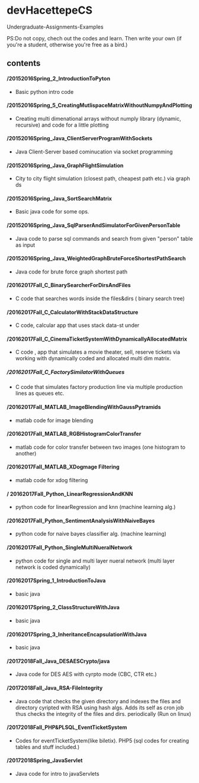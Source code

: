 # devHacettepeCS
Undergraduate-Assignments-Examples


PS:Do not copy, chech out the codes and learn. Then write your own (if you're a student, otherwise you're free as a bird.)

## contents


#### /20152016Spring_2_IntroductionToPyton
- Basic python intro code

#### /20152016Spring_5_CreatingMutlispaceMatrixWithoutNumpyAndPlotting
- Creating multi dimenational arrays without numply library (dynamic, recursive) and code for a little plotting

#### /20152016Spring_Java_ClientServerProgramWithSockets
- Java Client-Server based cominucation via socket programming

#### /20152016Spring_Java_GraphFlightSimulation
- City to city flight simulation (closest path, cheapest path etc.) via graph ds

#### /20152016Spring_Java_SortSearchMatrix
- Basic java code for some ops.

#### /20152016Spring_Java_SqlParserAndSimulatorForGivenPersonTable
- Java code to parse sql commands and search from given "person" table as input

#### /20152016Spring_Java_WeightedGraphBruteForceShortestPathSearch
- Java code for brute force graph shortest path

#### /20162017Fall_C_BinarySearcherForDirsAndFiles
- C code that searches words inside the files&dirs ( binary search tree)

#### /20162017Fall_C_CalculatorWithStackDataStructure
- C code, calcular app that uses stack data-st under

#### /20162017Fall_C_CinemaTicketSystemWithDynamicallyAllocatedMatrix
- C code , app that simulates a movie theater, sell, reserve tickets via working with dynamically coded and allocated multi dim matrix.

##### /20162017Fall_C_FactorySimilatorWithQueues
- C code that simulates factory production line via multiple production lines as queues etc.

#### /20162017Fall_MATLAB_ImageBlendingWithGaussPytramids
- matlab code for image blending

#### /20162017Fall_MATLAB_RGBHistogramColorTransfer
- matlab code for color transfer between two images (one histogram to another)

#### /20162017Fall_MATLAB_XDogmage Filtering
- matlab code for xdog filtering

#### / 20162017Fall_Python_LinearRegressionAndKNN
- python code for linearRegression and knn (machine learning alg.)

#### /20162017Fall_Python_SentimentAnalysisWithNaiveBayes
- python code for naive bayes classifier alg. (machine learning)

#### /20162017Fall_Python_SingleMultiNueralNetwork
- python code for single and multi layer nueral network (multi layer network is coded dynamically)

#### /20162017Spring_1_IntroductionToJava
- basic java

#### /20162017Spring_2_ClassStructureWithJava
- basic java

#### /20162017Spring_3_InheritanceEncapsulationWithJava
- basic java

#### /20172018Fall_Java_DESAESCrypto/java
- Java code for DES AES with cyrpto mode (CBC, CTR etc.)

#### /20172018Fall_Java_RSA-FileIntegrity
- Java code that checks the given directory and indexes the files and directory cyripted with RSA using hash algs. Adds its self as cron job thus checks the integrity of the files and dirs. periodically (Run on linux)

#### /20172018Fall_PHP&PLSQL_EventTicketSystem
- Codes for eventTicketSystem(like biletix). PHP5 (sql codes for creating tables and stuff included.)

#### /20172018Spring_JavaServlet
- Java code for intro to javaServlets 

